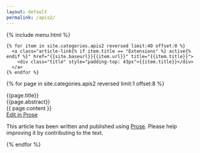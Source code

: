```yaml
---
layout: default
permalink: /apis2/
---
```


<div class="apis2">
  {% include menu.html %}
  <div class="article-navigation">
    
    {% for item in site.categories.apis2 reversed limit:40 offset:0 %}
      <a class="article-link{% if item.title == "Extensions" %} active{% endif %}" href="{{site.baseurl}}{{item.url}}" title="{{item.title}}">
        <div class="title" style="padding-top: 43px">{{item.title}}</div>
      </a>
    {% endfor %}
  </div>
</div>

{% for page in site.categories.apis2 reversed limit:1 offset:8 %}

  <div class="intro">
    <div class="title">
    {{page.title}}
    </div>
    <div class="abstract">{{page.abstract}}</div>
  </div>

  <div class="article-wrapper">
    <div class="help post-content">
      {{ page.content }}
    </div>
  </div>

  <div class="improve-article-wrapper">
    <div class="improve-article">
      <a class="button" href="{{page.prose_link }}">Edit in Prose</a>
      <p>
        This article has been written and published using <a href="http://prose.io" target="_blank">Prose</a>. Please help improving it by contributing to the text.
      </p>
    </div>
  </div>
{% endfor %}
